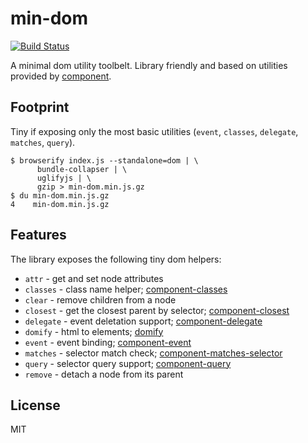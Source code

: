 # min-dom

[![Build Status](https://travis-ci.org/bpmn-io/min-dom.svg?branch=master)](https://travis-ci.org/bpmn-io/min-dom)

A minimal dom utility toolbelt. Library friendly and based on utilities provided by [component](https://github.com/component).


## Footprint

Tiny if exposing only the most basic utilities (`event`, `classes`, `delegate`, `matches`, `query`).

```
$ browserify index.js --standalone=dom | \
      bundle-collapser | \
      uglifyjs | \
      gzip > min-dom.min.js.gz
$ du min-dom.min.js.gz
4    min-dom.min.js.gz
```


## Features

The library exposes the following tiny dom helpers:

* `attr` - get and set node attributes
* `classes` - class name helper; [component-classes](https://github.com/component/classes)
* `clear` - remove children from a node
* `closest` - get the closest parent by selector; [component-closest](https://github.com/component/closest)
* `delegate` - event deletation support; [component-delegate](https://github.com/component/delegate)
* `domify` - html to elements; [domify](https://github.com/component/domify)
* `event` - event binding; [component-event](https://github.com/component/event)
* `matches` - selector match check; [component-matches-selector](https://github.com/component/matches-selector)
* `query` - selector query support; [component-query](https://github.com/component/query)
* `remove` - detach a node from its parent


## License

MIT